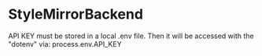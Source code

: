# StyleMirrorBackend

API KEY must be stored in a local .env file. Then it will be accessed with the "dotenv" via: process.env.API_KEY
